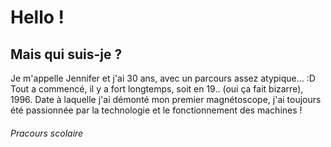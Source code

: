 <h1>Hello !</h1>
<h2>Mais qui suis-je ?</h2>
Je m'appelle Jennifer et j'ai 30 ans, avec un parcours assez atypique... :D
Tout a commencé, il y a fort longtemps, soit en 19.. (oui ça fait bizarre), 1996. Date à laquelle j'ai démonté mon premier magnétoscope, j'ai toujours été passionnée par la technologie et le fonctionnement des machines !

<h6> Pracours scolaire</6>
